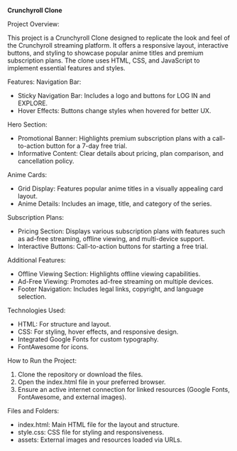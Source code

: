 **Crunchyroll Clone**

Project Overview:

This project is a Crunchyroll Clone designed to replicate the look and feel of the Crunchyroll streaming platform. It offers a responsive layout, interactive buttons, and styling to showcase popular anime titles and premium subscription plans. The clone uses HTML, CSS, and JavaScript to implement essential features and styles.

Features:
Navigation Bar:
* Sticky Navigation Bar: Includes a logo and buttons for LOG IN and EXPLORE.
* Hover Effects: Buttons change styles when hovered for better UX.
  
Hero Section:
* Promotional Banner: Highlights premium subscription plans with a call-to-action button for a 7-day free trial.
* Informative Content: Clear details about pricing, plan comparison, and cancellation policy.
  
Anime Cards:
* Grid Display: Features popular anime titles in a visually appealing card layout.
* Anime Details: Includes an image, title, and category of the series.
  
Subscription Plans:
* Pricing Section: Displays various subscription plans with features such as ad-free streaming, offline viewing, and multi-device support.
* Interactive Buttons: Call-to-action buttons for starting a free trial.
  
Additional Features:
* Offline Viewing Section: Highlights offline viewing capabilities.
* Ad-Free Viewing: Promotes ad-free streaming on multiple devices.
* Footer Navigation: Includes legal links, copyright, and language selection.
  
Technologies Used:
* HTML: For structure and layout.
* CSS: For styling, hover effects, and responsive design.
* Integrated Google Fonts for custom typography.
* FontAwesome for icons.

How to Run the Project:
1. Clone the repository or download the files.
2. Open the index.html file in your preferred browser.
3. Ensure an active internet connection for linked resources (Google Fonts, FontAwesome, and external images).

Files and Folders:
* index.html: Main HTML file for the layout and structure.
* style.css: CSS file for styling and responsiveness.
* assets: External images and resources loaded via URLs.
